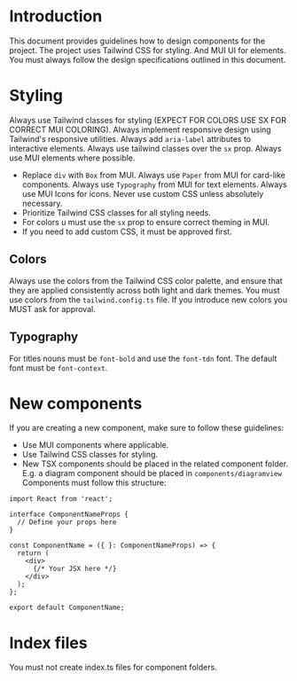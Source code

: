 # Introduction
This document provides guidelines how to design components for the project.
The project uses Tailwind CSS for styling. And MUI UI for elements.
You must always follow the design specifications outlined in this document.

# Styling
Always use Tailwind classes for styling (EXPECT FOR COLORS USE SX FOR CORRECT MUI COLORING).
Always implement responsive design using Tailwind's responsive utilities.
Always add `aria-label` attributes to interactive elements.
Always use tailwind classes over the `sx` prop.
Always use MUI elements where possible.
- Replace `div` with `Box` from MUI.
Always use `Paper` from MUI for card-like components.
Always use `Typography` from MUI for text elements.
Always use MUI Icons for icons.
Never use custom CSS unless absolutely necessary.
- Prioritize Tailwind CSS classes for all styling needs.
- For colors u must use the `sx` prop to ensure correct theming in MUI.
- If you need to add custom CSS, it must be approved first.

## Colors
Always use the colors from the Tailwind CSS color palette, and ensure that they are applied consistently across both light and dark themes.
You must use colors from the `tailwind.config.ts` file. If you introduce new colors you MUST ask for approval.

## Typography
For titles nouns must be `font-bold` and use the `font-tdn` font.
The default font must be `font-context`.

# New components
If you are creating a new component, make sure to follow these guidelines:
- Use MUI components where applicable.
- Use Tailwind CSS classes for styling.
- New TSX components should be placed in the related component folder. E.g. a diagram component should be placed in `components/diagramview`
Components must follow this structure:
```
import React from 'react';

interface ComponentNameProps {
  // Define your props here
}

const ComponentName = ({ }: ComponentNameProps) => {
  return (
    <div>
      {/* Your JSX here */}
    </div>
  );
};

export default ComponentName;
``` 

# Index files
You must not create index.ts files for component folders.

